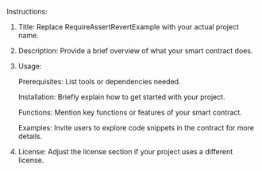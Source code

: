  Instructions:

  1. Title: Replace RequireAssertRevertExample with your actual project name.

 2. Description: Provide a brief overview of what your smart contract does.
 
 3. Usage:
  
    Prerequisites: List tools or dependencies needed.
  
    Installation: Briefly explain how to get started with your project.
 
    Functions: Mention key functions or features of your smart contract.
 
    Examples: Invite users to explore code snippets in the contract for more details.
 
4.  License: Adjust the license section if your project uses a different license.
